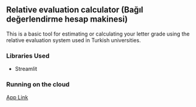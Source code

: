 ## Relative evaluation calculator (Bağıl değerlendirme hesap makinesi)
This is a basic tool for estimating or calculating your letter grade using the relative evaluation system used in Turkish universities.

### Libraries Used
* Streamlit

### Running on the cloud 
[App Link](https://share.streamlit.io/nour0700/relative_evaluation_calculator_with_streamlit/main/main.py)
